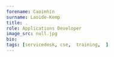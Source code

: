 ```yaml
---
forename: Caoimhín
surname: Laoide-Kemp
title: .
role: Applications Developer 
image_src: null.jpg
bio: 
tags: [servicedesk, cse,  training,  ] 
---
```

